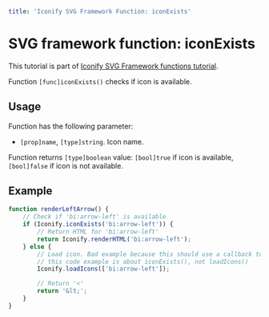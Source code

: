 ```yaml
title: 'Iconify SVG Framework Function: iconExists'
```

# SVG framework function: iconExists

This tutorial is part of [Iconify SVG Framework functions tutorial](./functions.md#getting-icons).

Function `[func]iconExists()` checks if icon is available.

## Usage

Function has the following parameter:

- `[prop]name`, `[type]string`. Icon name.

Function returns `[type]boolean` value: `[bool]true` if icon is available, `[bool]false` if icon is not available.

## Example

```js
function renderLeftArrow() {
	// Check if 'bi:arrow-left' is available
	if (Iconify.iconExists('bi:arrow-left')) {
		// Return HTML for 'bi:arrow-left'
		return Iconify.renderHTML('bi:arrow-left');
	} else {
		// Load icon. Bad example because this should use a callback to re-render arrow, but
		// this code example is about iconExists(), not loadIcons()
		Iconify.loadIcons(['bi:arrow-left']);

		// Return '<'
		return '&lt;';
	}
}
```
